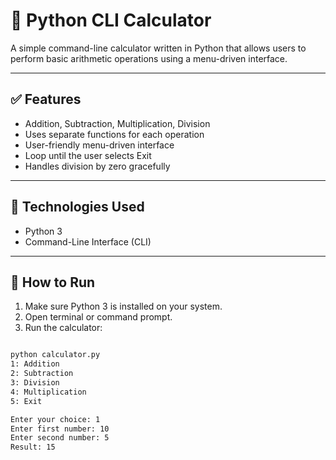 # 🔢 Python CLI Calculator

A simple command-line calculator written in Python that allows users to perform basic arithmetic operations using a menu-driven interface.

---

## ✅ Features

- Addition, Subtraction, Multiplication, Division
- Uses separate functions for each operation
- User-friendly menu-driven interface
- Loop until the user selects Exit
- Handles division by zero gracefully

---

## 🧠 Technologies Used

- Python 3
- Command-Line Interface (CLI)

---

## 🚀 How to Run

1. Make sure Python 3 is installed on your system.
2. Open terminal or command prompt.
3. Run the calculator:

```bash

python calculator.py
1: Addition
2: Subtraction
3: Division
4: Multiplication
5: Exit

Enter your choice: 1
Enter first number: 10
Enter second number: 5
Result: 15
